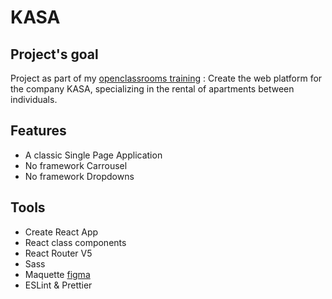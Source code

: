 <h1>KASA</h1>

<div>
    <h2>Project's goal</h2>
<p>
    Project as part of my <a href="https://openclassrooms.com/fr/paths/516-developpeur-dapplication-javascript-react" target="_blank">openclassrooms training</a> : 
    Create the web platform for the company KASA, specializing in the rental of apartments between individuals.
</p>
    <h2>Features</h2>
    <ul>
        <li>A classic Single Page Application</li>
        <li>No framework Carrousel</li>
        <li>No framework Dropdowns</li>
    </ul>
    <h2>Tools</h2>
    <ul>
        <li> Create React App </li>
        <li> React class components</li>
        <li> React Router V5</li>
        <li> Sass </li>
        <li>Maquette <a href="https://www.figma.com/file/bAnXDNqRKCRRP8mY2gcb5p/UI-Design-Kasa-FR" target="_blank">figma</a></li>
        <li>ESLint & Prettier</li>
    </ul>
</div>
